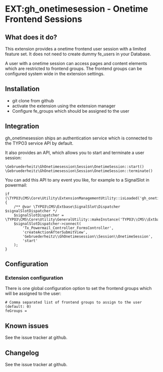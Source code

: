 # EXT:gh_onetimesession - Onetime Frontend Sessions

## What does it do?

This extension provides a onetime frontend user session with a limited feature set. It does not need to create dummy fe_users in your Database.

A user with a onetime session can access pages and content elements which are restricted to frontend groups. The  frontend groups can be configured system wide in the extension settings.


## Installation

* git clone from github
* activate the extension using the extension manager
* Configure fe_groups which should be assigned to the user

## Integration

gh_onetimesession ships an authentication service which is connected to the TYPO3 service API by default.

It also provides an API, which allows you to start and terminate a user session:

```
\Gebruederheitz\GhOnetimesession\Session\OnetimeSession::start()
\Gebruederheitz\GhOnetimesession\Session\OnetimeSession::terminate()
```

You can add this API to any event you like, for example to a SignalSlot in powermail:

```
if (\TYPO3\CMS\Core\Utility\ExtensionManagementUtility::isLoaded('gh_onetimesession')) {
	/** @var \TYPO3\CMS\Extbase\SignalSlot\Dispatcher $signalSlotDispatcher */
	$signalSlotDispatcher = \TYPO3\CMS\Core\Utility\GeneralUtility::makeInstance('TYPO3\\CMS\\Extbase\\SignalSlot\\Dispatcher');
	$signalSlotDispatcher->connect(
		'Tx_Powermail_Controller_FormsController',
		'createActionAfterSubmitView',
		'Gebruederheitz\\GhOnetimesession\\Session\\OnetimeSession',
		'start'
	);
}
```


## Configuration

### Extension configuration

There is one global configuration option to set the frontend groups which will be assigned to the user:

```
# Comma separated list of frontend groups to assign to the user (default: 0)
feGroups = 
```

## Known issues

See the issue tracker at github.

## Changelog

See the issue tracker at github.

